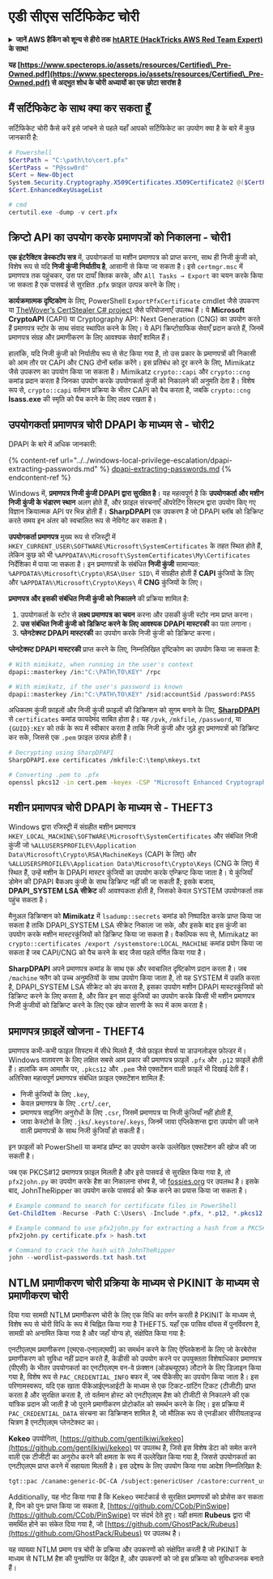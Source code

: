 # एडी सीएस सर्टिफिकेट चोरी

<details>

<summary><strong>जानें AWS हैकिंग को शून्य से हीरो तक</strong> <a href="https://training.hacktricks.xyz/courses/arte"><strong>htARTE (HackTricks AWS Red Team Expert)</strong></a><strong> के साथ!</strong></summary>

HackTricks का समर्थन करने के अन्य तरीके:

* यदि आप अपनी **कंपनी का विज्ञापन HackTricks में** देखना चाहते हैं या **HackTricks को PDF में डाउनलोड** करना चाहते हैं तो [**सब्सक्रिप्शन प्लान**](https://github.com/sponsors/carlospolop) देखें!
* [**आधिकारिक PEASS और HackTricks स्वैग**](https://peass.creator-spring.com) प्राप्त करें
* हमारे विशेष [**NFTs**](https://opensea.io/collection/the-peass-family) कलेक्शन, [**The PEASS Family**](https://opensea.io/collection/the-peass-family) खोजें
* **शामिल हों** 💬 [**डिस्कॉर्ड समूह**](https://discord.gg/hRep4RUj7f) या [**टेलीग्राम समूह**](https://t.me/peass) या हमें **ट्विटर** 🐦 [**@carlospolopm**](https://twitter.com/hacktricks_live) पर **फॉलो** करें।
* **हैकिंग ट्रिक्स साझा करें** द्वारा PRs सबमिट करके [**HackTricks**](https://github.com/carlospolop/hacktricks) और [**HackTricks Cloud**](https://github.com/carlospolop/hacktricks-cloud) github repos में।

</details>

**यह [https://www.specterops.io/assets/resources/Certified\_Pre-Owned.pdf](https://www.specterops.io/assets/resources/Certified\_Pre-Owned.pdf) से अद्भुत शोध के चोरी अध्यायों का एक छोटा सारांश है**


## मैं सर्टिफिकेट के साथ क्या कर सकता हूँ

सर्टिफिकेट चोरी कैसे करें इसे जांचने से पहले यहाँ आपको सर्टिफिकेट का उपयोग क्या है के बारे में कुछ जानकारी है:
```powershell
# Powershell
$CertPath = "C:\path\to\cert.pfx"
$CertPass = "P@ssw0rd"
$Cert = New-Object
System.Security.Cryptography.X509Certificates.X509Certificate2 @($CertPath, $CertPass)
$Cert.EnhancedKeyUsageList

# cmd
certutil.exe -dump -v cert.pfx
```
## क्रिप्टो API का उपयोग करके प्रमाणपत्रों को निकालना - चोरी1

**एक इंटरैक्टिव डेस्कटॉप सत्र** में, उपयोगकर्ता या मशीन प्रमाणपत्र को प्राप्त करना, साथ ही निजी कुंजी को, विशेष रूप से यदि **निजी कुंजी निर्यातीय है**, आसानी से किया जा सकता है। इसे `certmgr.msc` में प्रमाणपत्र तक पहुंचकर, उस पर दायाँ क्लिक करके, और `All Tasks → Export` का चयन करके किया जा सकता है एक पासवर्ड से सुरक्षित .pfx फ़ाइल उत्पन्न करने के लिए।

**कार्यक्रमात्मक दृष्टिकोण** के लिए, PowerShell `ExportPfxCertificate` cmdlet जैसे उपकरण या [TheWover’s CertStealer C# project](https://github.com/TheWover/CertStealer) जैसे परियोजनाएँ उपलब्ध हैं। ये **Microsoft CryptoAPI** (CAPI) या Cryptography API: Next Generation (CNG) का उपयोग करते हैं प्रमाणपत्र स्टोर के साथ संवाद स्थापित करने के लिए। ये API क्रिप्टोग्राफिक सेवाएँ प्रदान करते हैं, जिनमें प्रमाणपत्र संग्रह और प्रमाणीकरण के लिए आवश्यक सेवाएँ शामिल हैं।

हालांकि, यदि निजी कुंजी को निर्यातीय रूप से सेट किया गया है, तो उस प्रकार के प्रमाणपत्रों की निकासी को आम तौर पर CAPI और CNG दोनों ब्लॉक करेंगे। इस प्रतिबंध को दूर करने के लिए, Mimikatz जैसे उपकरण का उपयोग किया जा सकता है। Mimikatz `crypto::capi` और `crypto::cng` कमांड प्रदान करता है जिनका उपयोग करके उपयोगकर्ता कुंजी को निकालने की अनुमति देता है। विशेष रूप से, `crypto::capi` वर्तमान प्रक्रिया के भीतर CAPI को पैच करता है, जबकि `crypto::cng` **lsass.exe** की स्मृति को पैच करने के लिए लक्ष्य रखता है।

## उपयोगकर्ता प्रमाणपत्र चोरी DPAPI के माध्यम से - चोरी2

DPAPI के बारे में अधिक जानकारी:

{% content-ref url="../../windows-local-privilege-escalation/dpapi-extracting-passwords.md" %}
[dpapi-extracting-passwords.md](../../windows-local-privilege-escalation/dpapi-extracting-passwords.md)
{% endcontent-ref %}

Windows में, **प्रमाणपत्र निजी कुंजी DPAPI द्वारा सुरक्षित है**। यह महत्वपूर्ण है कि **उपयोगकर्ता और मशीन निजी कुंजी के भंडारण स्थान** अलग होते हैं, और फ़ाइल संरचनाएँ ऑपरेटिंग सिस्टम द्वारा उपयोग किए गए विज्ञान क्रियात्मक API पर भिन्न होती हैं। **SharpDPAPI** एक उपकरण है जो DPAPI ब्लॉब को डिक्रिप्ट करते समय इन अंतर को स्वचालित रूप से नेविगेट कर सकता है।

**उपयोगकर्ता प्रमाणपत्र** मुख्य रूप से रजिस्ट्री में `HKEY_CURRENT_USER\SOFTWARE\Microsoft\SystemCertificates` के तहत स्थित होते हैं, लेकिन कुछ को भी `%APPDATA%\Microsoft\SystemCertificates\My\Certificates` निर्देशिका में पाया जा सकता है। इन प्रमाणपत्रों के संबंधित **निजी कुंजी** सामान्यत: `%APPDATA%\Microsoft\Crypto\RSA\User SID\` में संग्रहीत होती हैं **CAPI** कुंजियों के लिए और `%APPDATA%\Microsoft\Crypto\Keys\` में **CNG** कुंजियों के लिए।

**प्रमाणपत्र और इसकी संबंधित निजी कुंजी को निकालने** की प्रक्रिया शामिल है:

1. उपयोगकर्ता के स्टोर से **लक्ष्य प्रमाणपत्र का चयन** करना और उसकी कुंजी स्टोर नाम प्राप्त करना।
2. **उस संबंधित निजी कुंजी को डिक्रिप्ट करने के लिए आवश्यक DPAPI मास्टरकी** का पता लगाना।
3. **प्लेनटेक्स्ट DPAPI मास्टरकी** का उपयोग करके निजी कुंजी को डिक्रिप्ट करना।

**प्लेनटेक्स्ट DPAPI मास्टरकी** प्राप्त करने के लिए, निम्नलिखित दृष्टिकोण का उपयोग किया जा सकता है:
```bash
# With mimikatz, when running in the user's context
dpapi::masterkey /in:"C:\PATH\TO\KEY" /rpc

# With mimikatz, if the user's password is known
dpapi::masterkey /in:"C:\PATH\TO\KEY" /sid:accountSid /password:PASS
```
अधिकतम कुंजी फ़ाइलों और निजी कुंजी फ़ाइलों की डिक्रिप्शन को सुगम बनाने के लिए, [**SharpDPAPI**](https://github.com/GhostPack/SharpDPAPI) से `certificates` कमांड फायदेमंद साबित होता है। यह `/pvk`, `/mkfile`, `/password`, या `{GUID}:KEY` को तर्क के रूप में स्वीकार करता है ताकि निजी कुंजी और जुड़े हुए प्रमाणपत्रों को डिक्रिप्ट कर सके, जिससे एक `.pem` फ़ाइल उत्पन्न होती है।
```bash
# Decrypting using SharpDPAPI
SharpDPAPI.exe certificates /mkfile:C:\temp\mkeys.txt

# Converting .pem to .pfx
openssl pkcs12 -in cert.pem -keyex -CSP "Microsoft Enhanced Cryptographic Provider v1.0" -export -out cert.pfx
```
## मशीन प्रमाणपत्र चोरी DPAPI के माध्यम से - THEFT3

Windows द्वारा रजिस्ट्री में संग्रहीत मशीन प्रमाणपत्र `HKEY_LOCAL_MACHINE\SOFTWARE\Microsoft\SystemCertificates` और संबंधित निजी कुंजी जो `%ALLUSERSPROFILE%\Application Data\Microsoft\Crypto\RSA\MachineKeys` (CAPI के लिए) और `%ALLUSERSPROFILE%\Application Data\Microsoft\Crypto\Keys` (CNG के लिए) में स्थित हैं, उन्हें मशीन के DPAPI मास्टर कुंजियों का उपयोग करके एन्क्रिप्ट किया जाता है। ये कुंजियाँ डोमेन की DPAPI बैकअप कुंजी के साथ डिक्रिप्ट नहीं की जा सकती हैं; इसके बजाय, **DPAPI_SYSTEM LSA सीक्रेट** की आवश्यकता होती है, जिसको केवल SYSTEM उपयोगकर्ता तक पहुंच सकता है।

मैनुअल डिक्रिप्शन को **Mimikatz** में `lsadump::secrets` कमांड को निष्पादित करके प्राप्त किया जा सकता है ताकि DPAPI_SYSTEM LSA सीक्रेट निकाला जा सके, और इसके बाद इस कुंजी का उपयोग करके मशीन मास्टरकुंजियों को डिक्रिप्ट किया जा सकता है। वैकल्पिक रूप से, Mimikatz का `crypto::certificates /export /systemstore:LOCAL_MACHINE` कमांड प्रयोग किया जा सकता है जब CAPI/CNG को पैच करने के बाद जैसा पहले वर्णित किया गया है।

**SharpDPAPI** अपने प्रमाणपत्र कमांड के साथ एक और स्वचालित दृष्टिकोण प्रदान करता है। जब `/machine` फ्लैग को उच्च अनुमतियों के साथ उपयोग किया जाता है, तो यह SYSTEM में उन्नति करता है, DPAPI_SYSTEM LSA सीक्रेट को डंप करता है, इसका उपयोग मशीन DPAPI मास्टरकुंजियों को डिक्रिप्ट करने के लिए करता है, और फिर इन सादा कुंजियों का उपयोग करके किसी भी मशीन प्रमाणपत्र निजी कुंजीयों को डिक्रिप्ट करने के लिए एक खोज सारणी के रूप में काम करता है।


## प्रमाणपत्र फ़ाइलें खोजना - THEFT4

प्रमाणपत्र कभी-कभी फाइल सिस्टम में सीधे मिलते हैं, जैसे फ़ाइल शेयर्स या डाउनलोड्स फ़ोल्डर में। Windows वातावरण के लिए लक्षित सबसे आम प्रकार की प्रमाणपत्र फ़ाइलें `.pfx` और `.p12` फ़ाइलें होती हैं। हालांकि कम आमतौर पर, `.pkcs12` और `.pem` जैसे एक्सटेंशन वाली फ़ाइलें भी दिखाई देती हैं। अतिरिक्त महत्वपूर्ण प्रमाणपत्र संबंधित फ़ाइल एक्सटेंशन शामिल हैं:
- निजी कुंजियों के लिए `.key`,
- केवल प्रमाणपत्र के लिए `.crt`/`.cer`,
- प्रमाणपत्र साइनिंग अनुरोधों के लिए `.csr`, जिसमें प्रमाणपत्र या निजी कुंजियाँ नहीं होती हैं,
- जावा केस्टोर्स के लिए `.jks`/`.keystore`/`.keys`, जिनमें जावा एप्लिकेशन्स द्वारा उपयोग की जाने वाली प्रमाणपत्रों के साथ निजी कुंजियाँ हो सकती हैं।

इन फ़ाइलों को PowerShell या कमांड प्रॉम्प्ट का उपयोग करके उल्लेखित एक्सटेंशन की खोज की जा सकती है।

जब एक PKCS#12 प्रमाणपत्र फ़ाइल मिलती है और इसे पासवर्ड से सुरक्षित किया गया है, तो `pfx2john.py` का उपयोग करके हैश का निकालना संभव है, जो [fossies.org](https://fossies.org/dox/john-1.9.0-jumbo-1/pfx2john_8py_source.html) पर उपलब्ध है। इसके बाद, JohnTheRipper का उपयोग करके पासवर्ड को क्रैक करने का प्रयास किया जा सकता है।
```powershell
# Example command to search for certificate files in PowerShell
Get-ChildItem -Recurse -Path C:\Users\ -Include *.pfx, *.p12, *.pkcs12, *.pem, *.key, *.crt, *.cer, *.csr, *.jks, *.keystore, *.keys

# Example command to use pfx2john.py for extracting a hash from a PKCS#12 file
pfx2john.py certificate.pfx > hash.txt

# Command to crack the hash with JohnTheRipper
john --wordlist=passwords.txt hash.txt
```
## NTLM प्रमाणीकरण चोरी प्रक्रिया के माध्यम से PKINIT के माध्यम से प्रमाणीकरण चोरी

दिया गया सामग्री NTLM प्रमाणीकरण चोरी के लिए एक विधि का वर्णन करती है PKINIT के माध्यम से, विशेष रूप से चोरी विधि के रूप में चिह्नित किया गया है THEFT5. यहाँ एक पासिव वॉयस में पुनर्विवरण है, सामग्री को अनामित किया गया है और जहाँ योग्य हो, संक्षेपित किया गया है:

एनटीएलएम प्रमाणीकरण [एमएस-एनएलएमपी] का समर्थन करने के लिए ऐप्लिकेशनों के लिए जो केरबेरोस प्रमाणीकरण को सुविधा नहीं प्रदान करते हैं, केडीसी को उपयोग करने पर उपयुक्तता विशेषाधिकार प्रमाणपत्र (पीएसी) के भीतर उपयोगकर्ता का एनटीएलएम वन-वे फ़ंक्शन (ओडब्ल्यूएफ) लौटाने के लिए डिज़ाइन किया गया है, विशेष रूप से `PAC_CREDENTIAL_INFO` बफर में, जब पीकेसीए का उपयोग किया जाता है। इस परिणामस्वरूप, यदि एक खाता पीकेआईएनआईटी के माध्यम से एक टिकट-ग्रांटिंग टिकट (टीजीटी) प्राप्त करता है और सुरक्षित करता है, तो वर्तमान होस्ट को एनटीएलएम हैश को टीजीटी से निकालने की एक यांत्रिक प्रदान की जाती है जो पुराने प्रमाणीकरण प्रोटोकॉल को समर्थन करने के लिए। इस प्रक्रिया में `PAC_CREDENTIAL_DATA` संरचना का डिक्रिप्शन शामिल है, जो मौलिक रूप से एनडीआर सीरीयलाइज्ड चित्रण है एनटीएलएम प्लेनटेक्स्ट का।

**Kekeo** उपयोगिता, [https://github.com/gentilkiwi/kekeo](https://github.com/gentilkiwi/kekeo) पर उपलब्ध है, जिसे इस विशेष डेटा को समेत करने वाली एक टीजीटी का अनुरोध करने की क्षमता के रूप में उल्लेखित किया गया है, जिससे उपयोगकर्ता का एनटीएलएम प्राप्त करने में सहायता मिलती है। इस उद्देश्य के लिए उपयोग किया गया आदेश निम्नलिखित है:
```bash
tgt::pac /caname:generic-DC-CA /subject:genericUser /castore:current_user /domain:domain.local
```
Additionally, यह नोट किया गया है कि Kekeo स्मार्टकार्ड से सुरक्षित प्रमाणपत्रों को प्रोसेस कर सकता है, पिन को पुनः प्राप्त किया जा सकता है, [https://github.com/CCob/PinSwipe](https://github.com/CCob/PinSwipe) पर संदर्भ देते हुए। यही क्षमता **Rubeus** द्वारा भी समर्थित होने का संकेत दिया गया है, जो [https://github.com/GhostPack/Rubeus](https://github.com/GhostPack/Rubeus) पर उपलब्ध है।

यह व्याख्या NTLM प्रमाण पत्र चोरी के प्रक्रिया और उपकरणों को संक्षेपित करती है जो PKINIT के माध्यम से NTLM हैश की पुनर्प्राप्ति पर केंद्रित है, और उपकरणों को जो इस प्रक्रिया को सुविधाजनक बनाते हैं।
